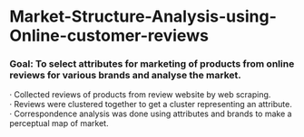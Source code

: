# Market-Structure-Analysis-using-Online-customer-reviews
### Goal: To select attributes for marketing of products from online reviews for various brands and analyse the market.</br>
· Collected reviews of products from review website by web scraping.</br>
· Reviews were clustered together to get a cluster representing an attribute.</br>
· Correspondence analysis was done using attributes and brands to make a perceptual map of market.</br>
